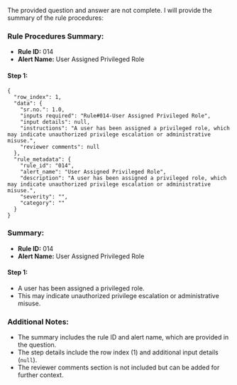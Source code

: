 The provided question and answer are not complete. I will provide the summary of the rule procedures:

### Rule Procedures Summary:
- **Rule ID:** 014
- **Alert Name:** User Assigned Privileged Role

#### Step 1:
```plaintext
{
  "row_index": 1,
  "data": {
    "sr.no.": 1.0,
    "inputs required": "Rule#014-User Assigned Privileged Role",
    "input details": null,
    "instructions": "A user has been assigned a privileged role, which may indicate unauthorized privilege escalation or administrative misuse.",
    "reviewer comments": null
  },
  "rule_metadata": {
    "rule_id": "014",
    "alert_name": "User Assigned Privileged Role",
    "description": "A user has been assigned a privileged role, which may indicate unauthorized privilege escalation or administrative misuse.",
    "severity": "",
    "category": ""
  }
}
```

### Summary:
- **Rule ID:** 014
- **Alert Name:** User Assigned Privileged Role

#### Step 1:
- A user has been assigned a privileged role.
- This may indicate unauthorized privilege escalation or administrative misuse.

### Additional Notes:
- The summary includes the rule ID and alert name, which are provided in the question.
- The step details include the row index (1) and additional input details (`null`).
- The reviewer comments section is not included but can be added for further context.